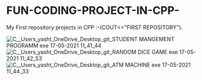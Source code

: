 # FUN-CODING-PROJECT-IN-CPP-
My First repository projects in CPP :-(COUT&lt;&lt;"FIRST REPOSITORY").


![C__Users_yasht_OneDrive_Desktop_git_STUDENT MANGEMENT PROGRAMM exe 17-05-2021 11_41_44](https://user-images.githubusercontent.com/84243553/118440654-9bb54600-b705-11eb-8d9c-1a144a9b458e.png)
![C__Users_yasht_OneDrive_Desktop_git_RANDOM DICE GAME exe 17-05-2021 11_42_53](https://user-images.githubusercontent.com/84243553/118440659-9e17a000-b705-11eb-811f-6e97a3a83503.png)
![C__Users_yasht_OneDrive_Desktop_git_ATM MACHINE exe 17-05-2021 11_44_33](https://user-images.githubusercontent.com/84243553/118440665-9fe16380-b705-11eb-85d6-69b9b787281e.png)

